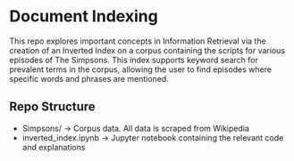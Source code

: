 # Document Indexing
This repo explores important concepts in Information Retrieval via the creation of an Inverted Index on a corpus containing the scripts for various episodes of The Simpsons. This index supports keyword search for prevalent terms in the corpus, allowing the user to find episodes where specific words and phrases are mentioned.

## Repo Structure
- Simpsons/ -> Corpus data. All data is scraped from Wikipedia
- inverted_index.ipynb -> Jupyter notebook containing the relevant code and explanations
